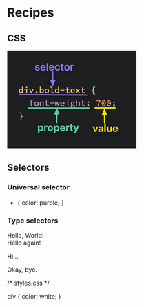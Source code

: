 # Recipes
## CSS 

![cssProp01](./images/cssProp01.jpg)

## Selectors

### Universal selector

* {
  color: purple;
}

### Type selectors

<!-- index.html -->

<div>Hello, World!</div>
<div>Hello again!</div>
<p>Hi...</p>
<div>Okay, bye.</div>


/* styles.css */

div {
  color: white;
}